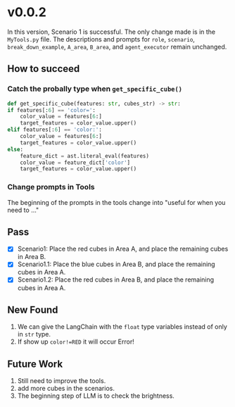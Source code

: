 # v0.0.2

In this version, Scenario 1 is successful. The only change made is in the `MyTools.py` file. The descriptions and prompts for `role`, `scenario`, `break_down_example`, `A_area`, `B_area`, and `agent_executor` remain unchanged.

How to succeed
---
### Catch the probally type when `get_specific_cube()`
```python
def get_specific_cube(features: str, cubes_str) -> str:
if features[:6] == 'color=':
    color_value = features[6:]
    target_features = color_value.upper()
elif features[:6] == 'color:':
    color_value = features[6:]
    target_features = color_value.upper()
else:
    feature_dict = ast.literal_eval(features)
    color_value = feature_dict['color']
    target_features = color_value.upper()
```

### Change prompts in Tools

The beginning of the prompts in the tools change into "useful for when you need to ..."

Pass
---
- [x] Scenario1: Place the red cubes in Area A, and place the remaining cubes in Area B.
- [x] Scenario1.1: Place the blue cubes in Area B, and place the remaining cubes in Area A.
- [x] Scenario1.2: Place the red cubes in Area B, and place the remaining cubes in Area A.

New Found
---
1. We can give the LangChain with the `float` type variables instead of only in `str` type.
2. If show up `color!=RED` it will occur Error!

Future Work
---
1. Still need to improve the tools.
2. add more cubes in the scenarios.
3. The beginning step of LLM is to check the brightness.